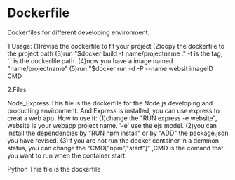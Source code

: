 # Dockerfile
Dockerfiles for different developing environment.

1.Usage:
  (1)revise the dockerfile to fit your project 
  (2)copy the dockerfile to the project path
  (3)run "$docker build -t name/projectname ."  -t is the tag, '.' is the dockerfile path.
  (4)now you have a image named "name/projectname"
  (5)run "$docker run -d -P --name websit imageID CMD 

2.Files

  Node_Express 
    This file is the dockerfile for the Node.js developing and producting environment. 
    And Express is installed, you can use express to creat a web app.
    How to use it:
    (1)change the "RUN express -e website", website is your webapp project name. '-e' use the ejs model.
    (2)you can install the dependencies by "RUN npm install" or by "ADD" the package.json you have revised.
    (3)If you are not run the docker container in a demmon status, you can change the "CMD["npm","start"]" ,CMD is the comand that you want to run when the container start.
  
  Python
    This file is the dockerfile 
